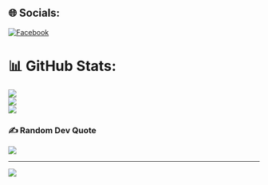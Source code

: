 
## 🌐 Socials:
[![Facebook](https://img.shields.io/badge/Facebook-%231877F2.svg?logo=Facebook&logoColor=white)](https://facebook.com/https://www.facebook.com/TheHeiseki/) 
# 📊 GitHub Stats:
![](https://github-readme-stats.vercel.app/api?username=Caaaaaaaaaarl&theme=shadow_blue&hide_border=false&include_all_commits=false&count_private=false)<br/>
![](https://github-readme-streak-stats.herokuapp.com/?user=Caaaaaaaaaarl&theme=shadow_blue&hide_border=false)<br/>
![](https://github-readme-stats.vercel.app/api/top-langs/?username=Caaaaaaaaaarl&theme=shadow_blue&hide_border=false&include_all_commits=false&count_private=false&layout=compact)

### ✍️ Random Dev Quote
![](https://quotes-github-readme.vercel.app/api?type=horizontal&theme=tokyonight)

---
[![](https://visitcount.itsvg.in/api?id=Caaaaaaaaaarl&icon=0&color=0)](https://visitcount.itsvg.in)

<!-- Proudly created with GPRM ( https://gprm.itsvg.in ) -->
